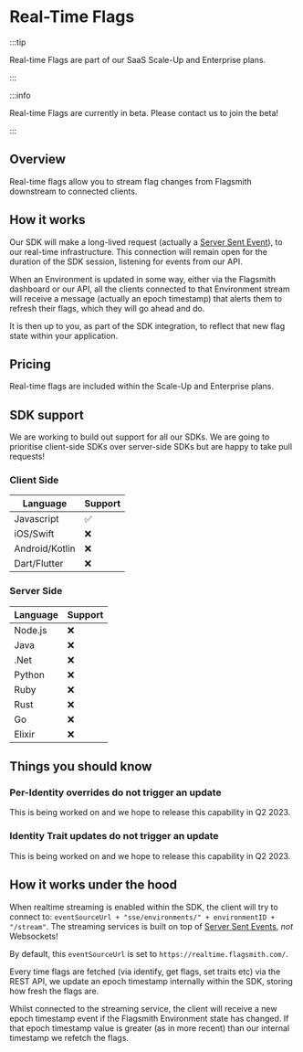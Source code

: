 # Real-Time Flags

:::tip

Real-time Flags are part of our SaaS Scale-Up and Enterprise plans.

:::

:::info

Real-time Flags are currently in beta. Please contact us to join the beta!

:::

## Overview

Real-time flags allow you to stream flag changes from Flagsmith downstream to connected clients.

## How it works

Our SDK will make a long-lived request (actually a
[Server Sent Event](https://developer.mozilla.org/en-US/docs/Web/API/Server-sent_events/Using_server-sent_events)), to
our real-time infrastructure. This connection will remain open for the duration of the SDK session, listening for events
from our API.

When an Environment is updated in some way, either via the Flagsmith dashboard or our API, all the clients connected to
that Environment stream will receive a message (actually an epoch timestamp) that alerts them to refresh their flags,
which they will go ahead and do.

It is then up to you, as part of the SDK integration, to reflect that new flag state within your application.

## Pricing

Real-time flags are included within the Scale-Up and Enterprise plans.

## SDK support

We are working to build out support for all our SDKs. We are going to prioritise client-side SDKs over server-side SDKs
but are happy to take pull requests!

### Client Side

| Language       | Support |
| -------------- | ------- |
| Javascript     | ✅      |
| iOS/Swift      | ❌      |
| Android/Kotlin | ❌      |
| Dart/Flutter   | ❌      |

### Server Side

| Language | Support |
| -------- | ------- |
| Node.js  | ❌      |
| Java     | ❌      |
| .Net     | ❌      |
| Python   | ❌      |
| Ruby     | ❌      |
| Rust     | ❌      |
| Go       | ❌      |
| Elixir   | ❌      |

## Things you should know

### Per-Identity overrides do not trigger an update

This is being worked on and we hope to release this capability in Q2 2023.

### Identity Trait updates do not trigger an update

This is being worked on and we hope to release this capability in Q2 2023.

## How it works under the hood

When realtime streaming is enabled within the SDK, the client will try to connect to:
`eventSourceUrl + "sse/environments/" + environmentID + "/stream"`. The streaming services is built on top of
[Server Sent Events](https://developer.mozilla.org/en-US/docs/Web/API/Server-sent_events), _not_ Websockets!

By default, this `eventSourceUrl` is set to `https://realtime.flagsmith.com/`.

Every time flags are fetched (via identify, get flags, set traits etc) via the REST API, we update an epoch timestamp
internally within the SDK, storing how fresh the flags are.

Whilst connected to the streaming service, the client will receive a new epoch timestamp event if the Flagsmith
Environment state has changed. If that epoch timestamp value is greater (as in more recent) than our internal timestamp
we refetch the flags.

